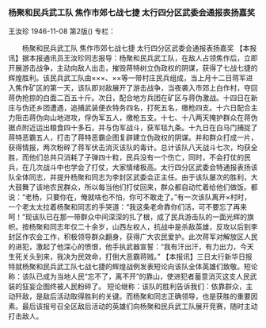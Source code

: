 ### 杨聚和民兵武工队  焦作市郊七战七捷  太行四分区武委会通报表扬嘉奖
王汝珍
1946-11-08
第2版()
专栏：

　　杨聚和民兵武工队
    焦作市郊七战七捷
    太行四分区武委会通报表扬嘉奖
    【本报讯】据本报通讯员王汝珍同志报导：杨聚和民兵武工队，在敌人占领焦作后，立即开展游击战争，主动向敌人出击，摧毁蒋特树立伪政权的阴谋，获得了七战七捷的辉煌胜利。该民兵武工队由×××、××等一带村庄民兵组成，当上月十二日蒋军进入焦作矿区的第一天，该队即对敌展开了游击战争，当夜袭入市郊上白作村，夺回蒋伪抢掠的白面二百五十斤。次日，配合地方兵团在矿区与蒋伪激战。十四日在新庄与伪还乡团遭遇，追捕武装便衣特务四名，打死五名，缴枪四支。十六日配合主力阻击蒋伪向山地进攻，俘伪军五人，缴枪五支。十七、十八两天掩护群众在蒋伪据点附近运出粮食四十多石，并与伪军战斗，获军毯九条。十九日在白马门捕捉了蒋特恶霸五人，打击了蒋特恶霸企图复辟建立伪政权的阴谋。并和群众打成一片，获得情报，两次粉碎了蒋军伏击消灭该队的毒计。总计该队八天战斗七次，均获全胜，而他们总共只消耗了子弹四十粒，民兵没有一个伤亡，同时，不会打仗的民兵，在几次战斗中也学会了打仗，大家情绪极高。太行四分区武委会特通报表扬该队全体同志，并提升杨聚和同志为李封区武委会正主任。由于该队屡次的胜利，大大鼓舞了该地农民群众，所以每当他们打仗回来，群众都自动忙着给他们做饭。都说：“老杨，只要你在，俺就啥也不怕，你可不敢走了。”有一次该队离开×村时，一个老太太拉着杨聚和同志的手哭道：“我这条老命靠你们活，可不要忘了再来呵！”现该队已在那一带群众中间深深的扎了根，成了民兵游击队的一面光辉的旗帜。按杨聚和同志年仅二十余岁，山西左权人，抗战中是杀敌英雄，反攻以后到李封区作农会工作，积极领导群众翻身，获得广大农民爱护。此次蒋军对解放区人民的进犯，激起了他深心的愤恨，他手执武器宣誓：“我有汗出汗，有力出力，今天生死关头到来，我决为民效命，打倒大恶霸蒋贼。”
    【本报讯】三日太行新华日报特就杨聚和民兵武工队七战七捷的辉煌战例发表短论向该队全体英雄们致敬。短论称：该队已成为当地人民“忘不了，离不开”的靠山，使进犯者蓄意消灭这支人民武装的狂妄企图终被人民粉碎了。
    短论继称：该队的胜利告诉我们：依靠群众，主动歼敌，是敌后活动取得胜利的关键。而杨聚和同志正确领导，也是获胜的重要因素。最后该报号召全区敌后活动的英雄们向杨聚和民兵武工队展开竞赛，随时主动打击敌人。
